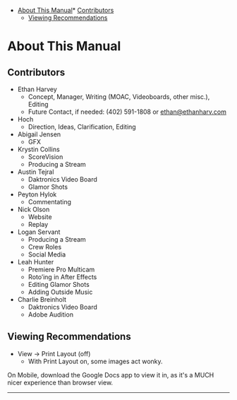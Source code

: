 *   [About This Manual](h.sfpaor8716uz)*   [Contributors](h.sfpaor8716uz#contributors)
    *   [Viewing Recommendations](h.sfpaor8716uz#viewing-recommendations)

About This Manual
=================

Contributors
------------

*   Ethan Harvey
    *   Concept, Manager, Writing (MOAC, Videoboards, other misc.), Editing
    *   Future Contact, if needed: (402) 591-1808 or [ethan@ethanharv.com](mailto:ethan@ethanharv.com)
*   Hoch
    *   Direction, Ideas, Clarification, Editing
*   Abigail Jensen
    *   GFX
*   Krystin Collins
    *   ScoreVision
    *   Producing a Stream
*   Austin Tejral
    *   Daktronics Video Board
    *   Glamor Shots
*   Peyton Hylok
    *   Commentating
*   Nick Olson
    *   Website
    *   Replay
*   Logan Servant
    *   Producing a Stream
    *   Crew Roles
    *   Social Media
*   Leah Hunter
    *   Premiere Pro Multicam
    *   Roto’ing in After Effects
    *   Editing Glamor Shots
    *   Adding Outside Music
*   Charlie Breinholt
    *   Daktronics Video Board
    *   Adobe Audition

Viewing Recommendations
-----------------------

*   View -> Print Layout (off)
    *   With Print Layout on, some images act wonky.

On Mobile, download the Google Docs app to view it in, as it's a MUCH nicer experience than browser view.

* * *
